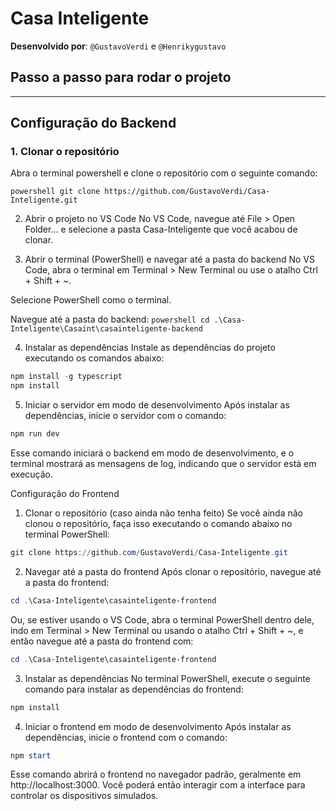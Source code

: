 # Casa Inteligente

**Desenvolvido por**: `@GustavoVerdi` e `@Henrikygustavo`

## Passo a passo para rodar o projeto

---

## Configuração do Backend

### 1. Clonar o repositório

Abra o terminal powershell e clone o repositório com o seguinte comando:

``powershell
git clone https://github.com/GustavoVerdi/Casa-Inteligente.git ``

2. Abrir o projeto no VS Code
No VS Code, navegue até File > Open Folder... e selecione a pasta Casa-Inteligente que você acabou de clonar.

3. Abrir o terminal (PowerShell) e navegar até a pasta do backend
No VS Code, abra o terminal em Terminal > New Terminal ou use o atalho Ctrl + Shift + ~.

Selecione PowerShell como o terminal.

Navegue até a pasta do backend:
``powershell
cd .\Casa-Inteligente\Casaint\casainteligente-backend``

4. Instalar as dependências
Instale as dependências do projeto executando os comandos abaixo:

```powershell
npm install -g typescript
npm install
```
5. Iniciar o servidor em modo de desenvolvimento
Após instalar as dependências, inicie o servidor com o comando:

```powershell
npm run dev
```

Esse comando iniciará o backend em modo de desenvolvimento, e o terminal mostrará as mensagens de log, indicando que o servidor está em execução.

Configuração do Frontend
1. Clonar o repositório (caso ainda não tenha feito)
Se você ainda não clonou o repositório, faça isso executando o comando abaixo no terminal PowerShell:

```powershell
git clone https://github.com/GustavoVerdi/Casa-Inteligente.git
```
2. Navegar até a pasta do frontend
Após clonar o repositório, navegue até a pasta do frontend:

```powershell
cd .\Casa-Inteligente\casainteligente-frontend
```
Ou, se estiver usando o VS Code, abra o terminal PowerShell dentro dele, indo em Terminal > New Terminal ou usando o atalho Ctrl + Shift + ~, e então navegue até a pasta do frontend com:

```powershell
cd .\Casa-Inteligente\casainteligente-frontend
```
3. Instalar as dependências
No terminal PowerShell, execute o seguinte comando para instalar as dependências do frontend:

```powershell
npm install
```
4. Iniciar o frontend em modo de desenvolvimento
Após instalar as dependências, inicie o frontend com o comando:

```powershell
npm start
```
Esse comando abrirá o frontend no navegador padrão, geralmente em http://localhost:3000. Você poderá então interagir com a interface para controlar os dispositivos simulados.

